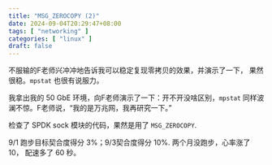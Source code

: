 ```yaml
---
title: "MSG_ZEROCOPY (2)"
date: 2024-09-04T20:29:47+08:00
tags: [ "networking" ]
categories: [ "linux" ]
draft: false
---
```


不服输的F老师兴冲冲地告诉我可以稳定复现零拷贝的效果，并演示了一下，
果然很稳。`mpstat` 也很有说服力。

我拿出我的 50 GbE 环境，向F老师演示了一下：开不开没啥区别，`mpstat`
同样波澜不惊。F老师说，“我的是万兆网，我再研究一下。”

检查了 SPDK sock 模块的代码，果然是用了 `MSG_ZEROCOPY`.

9/1 跑步目标契合度得分 3%；9/3契合度得分 10%. 两个月没跑步，心率涨了10，
配速多了 60 秒。
